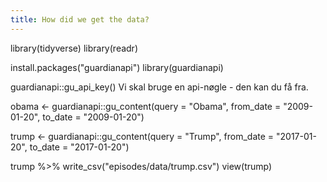 ```yaml
---
title: How did we get the data?
---
```


library(tidyverse)
library(readr)

install.packages("guardianapi")
library(guardianapi)

guardianapi::gu_api_key()
Vi skal bruge en api-nøgle - den kan du få fra.


obama <- guardianapi::gu_content(query = "Obama", from_date = "2009-01-20", to_date = "2009-01-20")

trump <- guardianapi::gu_content(query = "Trump", from_date = "2017-01-20", to_date = "2017-01-20")

trump %>% write_csv("episodes/data/trump.csv")
view(trump)

